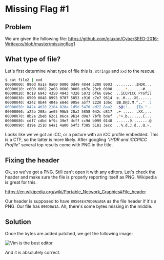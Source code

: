 # Missing Flag #1

## Problem

We are given the following file: https://github.com/gluxon/CyberSEED-2016-Writeups/blob/master/missingflag1

## What type of file?

Let's first determine what type of file this is. `strings` and `xxd` to the rescue.

```sh
$ cat file2 | xxd
00000000: 890d 0a1a 0a00 0000 0d49 4844 5200 0003  .........IHDR...
00000010: c000 0002 2a08 0600 0000 eb7e 23cb 0000  ....*......~#...
00000020: 0c18 6943 4350 4943 4320 5072 6f66 696c  ..iCCPICC Profil
00000030: 6500 0048 8995 9707 5853 c916 c7e7 9614  e..H....XS......
00000040: 4242 0b44 404a e84d 905e a5f7 2220 1d6c  BB.D@J.M.^.." .l
00000050: 8424 4028 2104 828a 1d5d 5470 ed22 8aa2  .$@(!....]Tp."..
00000060: a22b 208a ae05 90b5 20a2 5858 042c d817  .+ ..... .XX.,..
00000070: 0b2a 2beb 62c1 86ca 9b14 d0e7 7bfb bdef  .*+.b.......{...
00000080: cdf7 cdbd bf9c 39e7 dcff cc9d b999 0140  ......9........@
00000090: d19e 2510 64a1 4a00 64f3 f385 5181 3ecc  ..%.d.J.d...Q.>.
```

Looks like we've got an iCC, or a picture with an iCC profile embedded. This is a CTF, so the latter is more likely. After googling *"IHDR and iCCPICC Profile"* several top results come with PNG in the title.

## Fixing the header

Ok, so we've got a PNG. Still can't open it with any editors. Let's check the header and make sure the file is properly reporting itself as PNG. Wikipedia is great for this.

https://en.wikipedia.org/wiki/Portable_Network_Graphics#File_header

Our header is supposed to have `89504E470D0A1A0A` as the file header if it's a PNG. Our file has `890D0A1A`. Ah, there's some bytes missing in the middle.

## Solution

Once the bytes are added patched, we get the following image:

![Vim is the best editor](https://github.com/gluxon/CyberSEED-2016-Writeups/blob/master/missingflag1.png)

And it is absolutely correct.
